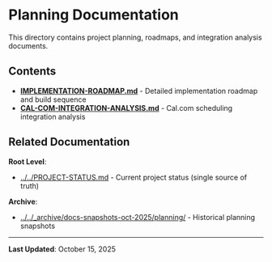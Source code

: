 # Planning Documentation

This directory contains project planning, roadmaps, and integration analysis documents.

## Contents

- **[IMPLEMENTATION-ROADMAP.md](IMPLEMENTATION-ROADMAP.md)** - Detailed implementation roadmap and build sequence
- **[CAL-COM-INTEGRATION-ANALYSIS.md](CAL-COM-INTEGRATION-ANALYSIS.md)** - Cal.com scheduling integration analysis

## Related Documentation

**Root Level**:
- [../../PROJECT-STATUS.md](../../PROJECT-STATUS.md) - Current project status (single source of truth)

**Archive**:
- [../../_archive/docs-snapshots-oct-2025/planning/](../../_archive/docs-snapshots-oct-2025/planning/) - Historical planning snapshots

---

**Last Updated**: October 15, 2025
